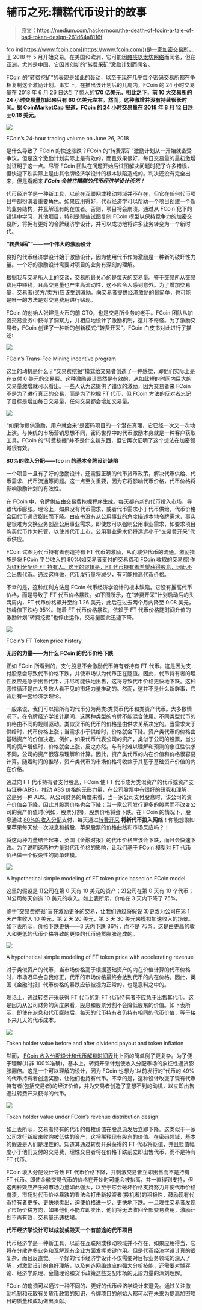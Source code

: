 # 辅币之死:糟糕代币设计的故事

> 原文：<https://medium.com/hackernoon/the-death-of-fcoin-a-tale-of-bad-token-design-261d64a8116f>

fco in([https://www.fcoin.com](https://www.fcoin.com/))是一家加密交易所，于 2018 年 5 月开始交易。在美国和欧洲，它可能因[瘫痪以太坊网络](https://www.ccn.com/chinese-exchange-fcoin-accused-of-crippling-ethereum-network-for-cheap-publicity/)而闻名，但在亚洲，尤其是中国，它因其创新的“[转费采矿](https://support.fcoin.com/hc/en-us/articles/360005046194-Additional-Comments-Regarding-FCoin-s-Trans-Fee-Mining-Mechanism)”激励计划而闻名。

FCoin 的“转费挖矿”的表现是如此的轰动，以至于现在几乎每个密码交易所都在争相复制这个激励计划。事实上，在推出该计划后的几周内，FCoin 的 24 小时交易量在 2018 年 6 月 26 日达到了惊人的**170 亿美元。相比之下，前 10 大交易所的 24 小时交易量加起来只有 60 亿美元左右。然而，这种激增并没有持续很长时间。据 CoinMarketCap 报道，FCoin 的 24 小时交易量在 2018 年 8 月 12 日**跌至**0.16 美元。**

![](img/db8dbcfd3def5897ba05d697d194bcde.png)

FCoin’s 24-hour trading volume on June 26, 2018

是什么导致了 FCoin 的快速涨跌？FCoin 的“转费采矿”激励计划从一开始就备受争议，但是这个激励计划实际上是有效的，而且效果很好，每日交易量的最初激增就证明了这一点。尽管 FCoin 团队在问题开始后试图解决问题时犯了许多错误，但快速下跌实际上是由其令牌经济学设计的根本缺陷造成的。判决还没有完全出来，但是看起来 ***FCoin 会被它糟糕的代币经济学设计杀死！***

代币经济学是一种新工具，以前在互联网或移动领域并不存在，但它在任何代币项目中都扮演着重要角色。如果应用得好，代币经济学可以帮助一个项目创建一个新的业务结构，并瓦解现有的在位者。否则，项目将会崩溃。通过从 FCoin 犯下的错误中学习，其他项目，特别是那些试图复制 FCoin 模型以保持竞争力的加密交易所，将拥有更好的令牌经济学设计，并可以成功地将许多业务转变为一个新时代。

**“转费采矿”——一个伟大的激励设计**

良好的代币经济学设计始于激励设计，因为使用代币作为激励是一种新的破坏性力量。一个好的激励设计需要对项目的业务有深刻的理解。

根据我与交易所人士的交谈，交易所最关心的是每天的交易量。鉴于交易所从交易费用中赚钱，且高交易量也产生高流动性，这不应令人感到意外。为了增加交易量，交易者(买方/卖方)应该受到激励。向交易者提供经济激励的最简单，也可能是唯一的方法是对交易费用进行贴现。

FCoin 的创始人张建是火币的前 CTO，也是交易所业务的老手。FCoin 团队从加密交易业务中获得了洞察力，并相应地设计了激励机制，这并不奇怪。为了激励交易者，FCoin 创建了一种新的创新模式:“转费开采”，FCoin 白皮书对此进行了描述:

![](img/3b26f08ec9e2f7db95c2128ad77cbc8f.png)

FCoin’s Trans-Fee Mining incentive program

这里的动机是什么？“交易费挖掘”模式给交易者创造了一种感觉，即他们实际上是在支付 0 美元的交易费。这种激励设计显然是有效的，从如此短的时间内巨大的交易量激增就可以看出。一些人认为这提供了错误的激励，因为交易者来 FCoin 不是为了进行真正的交易，而是为了挖掘 FT 代币，但 FCoin 方法的反对者忘记了目标是增加每日交易量，任何交易都会增加交易量。

![](img/6d91b9c41be2c26c8c89d29d2d144759.png)

“如果你提供激励，用户就会来”是密码项目的一个潜在真理，它已经一次又一次地上演。与传统的市场营销思想不同，密码世界中的代币激励本身就是一种客户获取工具。FCoin 的“转费挖掘”并不是什么新东西，但它再次证明了这个想法在加密领域很有效。

**80%的收入分配——fco in 的基本令牌设计缺陷**

一个项目一旦有了好的激励设计，还需要正确的代币货币政策，解决代币供给、代币需求、代币流通等问题。这一点至关重要，因为它将影响代币价格，代币价格将影响激励计划的有效性。

在 FCoin 中，令牌供应由交易费挖掘程序生成。每天都有新的代币投入市场，导致代币膨胀。理论上，如果没有代币需求，或者代币需求小于代币供给，代币价格会因代币通货膨胀而下降。白皮书没有从公用事业的角度描述本地令牌需求，事实是很难为交换业务创造公用事业需求。即使您可以强制公用事业需求，如要求项目购买代币作为托管，以使其代币上市，公用事业需求仍将远远小于“交易费开采”代币供应。

FCoin 试图为代币持有者创造持有 FT 代币的激励，从而减少代币的流通。激励措施是将 FCoin 平台收入[的 80%(如交易者支付的交易费和 FCoin 收取的交易费)作为红利分配给 FT 持有人。这里的逻辑是，FT 代币持有者希望获得股息，因此不会出售代币。通过这样做，代币发行量将减少，有可能推高代币价格。](https://support.fcoin.com/hc/en-us/articles/360005096773-Regarding-FCoin-s-Revenue-Distribution-Mechanism)

不幸的是，这种红利方法是 FCoin 代币经济学设计的根本缺陷。它没有推高代币价格，而是导致了 FT 代币价格暴跌。如下图所示，在“转费开采”计划启动后的头两周内，FT 代币价格飙升至约 1.26 美元，此后在过去两个月内降至 0.08 美元，较峰值下跌约 95%。随着 FT 代币价格暴跌，依赖于 FT 代币价格随时间升值的激励计划“转费挖掘”也停止运作，交易量因此迅速下降。

![](img/15efc4675b39a5cbb3798a11c6920853.png)

FCoin’s FT Token price history

**无形的力量——为什么 FCoin 的代币价格下跌**

正如 FCoin 所看到的，支付股息不会激励代币持有者持有 FT 代币。这是因为支付股息会导致代币价格下跌，并使市场认为代币正在贬值。因此，代币持有者的理性反应是急于出售代币，并尽可能快地出售，这将导致代币价格更快地下跌。这种恶性循环是由大多数人看不见的市场力量推动的。然而，这并不是什么新鲜事，它背后有一套经济学理论。

一般来说，我们可以把所有的代币分为两类:类货币代币和类资产代币。大多数情况下，在令牌经济学设计期间，这两种类型的令牌不能混合使用。不同类型代币的价格由不同的规则驱动。类似货币的代币的价格是由供求关系决定的。当需求大于供给时，代币价格上涨；当需求小于供给时，价格就会下降。资产类代币的价格由基础资产的价值决定。例如，如果代币代表公司的资产，类似于公司的股票，当公司的资产增值时，价格就会上涨，反之亦然。与有时难以理解和预测的象征性供求不同，公司的资产很容易理解和计算。因此，资产类代币的内在价值和价格很容易计算。随着时间的推移，资产类代币的市场价格将收敛于其基于基础资产价值的内在价格。

通过向 FT 代币持有者支付股息，FCoin 使 FT 代币成为类似资产的代币或资产支持证券(ABS)。推动 ABS 价格的无形力量，在公司股票中有很好的研究和理解，这是另一种 ABS。从公司财务的角度来看，当一家公司支付股息时，该公司的资产价值会下降，因此其股票价格也会下降；当一家公司发行更多的股票而不改变公司的资产价值时(例如，股票分割)，股票价格将会下跌。在 FCoin 的情况下，股息通过 [80%的收入分配](https://support.fcoin.com/hc/en-us/articles/360005096773-Regarding-FCoin-s-Revenue-Distribution-Mechanism)支付，每天通过[转费开采](https://support.fcoin.com/hc/en-us/articles/360005046194-Additional-Comments-Regarding-FCoin-s-Trans-Fee-Mining-Mechanism) **将新代币投入网络**！你能想象如果苹果每天做一次派息和拆股，苹果股票的价格曲线和市场反应吗？！

将这两种力量结合起来，英国《金融时报》的代币价格应该会下跌，而且会快速下跌。为了说明这两种力量对代币价格的影响，让我们基于 FCoin 模型对 FT 代币价格做一个假设性的简单建模。

![](img/0cb2916c853d4f5b845912aef426c58e.png)

A hypothetical simple modeling of FT token price based on FCoin model

这里的假设是 1)公司在第 0 天有 10 美元的资产；2)公司在第 0 天有 10 个代币；3)公司每天创造 10 美元的收入。如上表所示，价格在 3 天内下降了 75%。

鉴于“交易费挖掘”旨在激励更多的交易，让我们通过将假设 3)更改为公司在第 1 天产生收入 10 美元，第 2 天 20 美元，第 3 天 30 美元来模拟加速收入的场景。如下表所示，价格下跌更快——3 天内下跌 86%，而不是 75%。这是由更高的收入和更低的代币价格导致的更快的代币通货膨胀造成的。

![](img/4973f29f90785c950185c0620d3b04e6.png)

A hypothetical simple modeling of FT token price with accelerating revenue

对于类似资产的代币，当市场价格高于根据基础资产的内在价值计算的代币价格时，市场迟早会自我修正，代币的市场价格最终会达到代币的内在价格。因此，英国《金融时报》代币价格的暴跌应该被视为正常的，也是意料之中的。

理论上，通过转费开采获得 FT 代币的新 FT 代币持有者不应急于出售其代币。这是因为从公司财务的角度来看，股息和股票分割不会降低股东的价值。如下表所示，即使在派息和代币膨胀后，每天的代币持有者仍持有相同的代币价值，等于接下来几天的代币成本。

![](img/beae0b94bcb3c6f909e7c038756e7e4c.png)

Token holder value before and after dividend payout and token inflation

然而， [FCoin 收入分配设计和代币解锁时间表](https://support.fcoin.com/hc/en-us/articles/360005046434)比上面的简单例子更复杂。为了便于理解(并非 100%准确)，基本上，转费开采计划使收入分配市场的象征性通货膨胀翻倍。这是一个可以理解的设计，因为 FCoin 也想为“以前发行的”代币的 49%的代币持有者创造奖励，让他们也持有代币。不幸的是，这种设计改变了现有代币持有者(包括交易者)的经济价值，并为交易者创造了意想不到的动机，以立即出售通过转费开采获得的代币。

![](img/ec3f0b141822828d42d4a56394850e45.png)

Token holder value under FCoin’s revenue distribution design

如上表所示，交易者持有的代币的每枚价值在股息派发后立即下降。这类似于一家公司发行新股来收购被低估的资产，这将稀释现有股东的价值。在密码领域，基本的假设是人们是理性的。知道其通过转费开采获得的 FT 代币将贬值，并且贬值幅度小于他们支付的交易费，理性交易者将在价格下跌前立即出售代币，而不是持有 FT 代币。

FCoin 收入分配设计导致 FT 代币价格下降，并刺激交易者立即出售而不是持有 FT 代币。即使金融交易代币的价格在开始时可能会被抬高，并一直得到支持，但这两种效应产生的市场力量如此强大，以至于它会破坏价格支持努力并使代币价格崩溃。市场对代币价格暴跌的看法会打击新投资者(投机者)的积极性，鼓励现有代币持有者更多、更快地卖出，迫使价格进一步、更快地下跌。一旦理性交易者发现了市场价格方向，如果他们不能立即卖出，他们将无法收回全部交易费用，激励计划不再有效，交易量迅速枯竭。

**代币经济学设计可以成就或毁灭一个有前途的代币项目**

代币经济学是一种新工具，以前在互联网或移动领域并不存在，如果应用得当，它将在分散许多业务和瓦解现有企业方面发挥关键作用。但是代币经济学设计真的很复杂，而且反直觉。一个好的代币经济学设计不仅需要对目标业务领域的深入了解，对激励设计的良好理解，以及创造网络效应的强大分析技能，还需要对博弈论、经济学原理、金融理论和货币政策这些支配市场的无形力量的深刻理解。

FCoin 的崩溃可以通过一种不同的、更好的代币经济学设计来避免。通过关注激励机制和获取有关货币政策的知识，令牌项目的创始人都可以在未来为提高加密项目的质量和成功做出贡献。